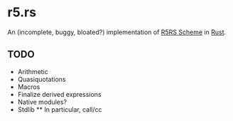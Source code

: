 r5.rs
=====

An (incomplete, buggy, bloated?) implementation of [R5RS Scheme](http://www.schemers.org/Documents/Standards/R5RS/r5rs.pdf) in [Rust](https://rust-lang.org).

## TODO
* Arithmetic
* Quasiquotations
* Macros
* Finalize derived expressions
* Native modules?
* Stdlib
** In particular, call/cc
